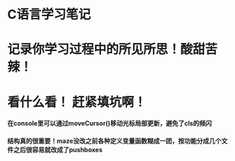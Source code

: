 # C语言学习笔记

# 记录你学习过程中的所见所思！酸甜苦辣！

# 看什么看！ 赶紧填坑啊！ 

#### 在console里可以通过moveCursor()移动光标局部更新，避免了cls的频闪

#### 结构真的很重要！maze没改之前各种定义变量函数糊成一团，按功能分成几个文件之后很容易就改成了pushboxes
